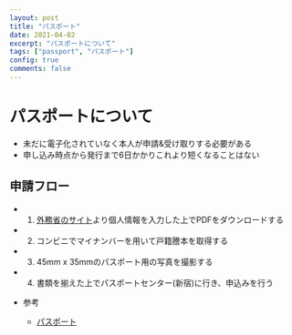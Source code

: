 ```yaml
---
layout: post
title: "パスポート"
date: 2021-04-02
excerpt: "パスポートについて"
tags: ["passport", "パスポート"]
config: true
comments: false
---
```


# パスポートについて
 - 未だに電子化されていなく本人が申請&受け取りする必要がある
 - 申し込み時点から発行まで6日かかりこれより短くなることはない

## 申請フロー
 - 1. [外務省のサイト](https://www.mofa.go.jp/mofaj/toko/passport/download/top.html)より個人情報を入力した上でPDFをダウンロードする
 - 2. コンビニでマイナンバーを用いて戸籍謄本を取得する
 - 3. 45mm x 35mmのパスポート用の写真を撮影する
 - 4. 書類を揃えた上でパスポートセンター(新宿)に行き、申込みを行う

 - 参考
   - [パスポート](https://www.seikatubunka.metro.tokyo.lg.jp/passport/guide/application/0000000362.html)
